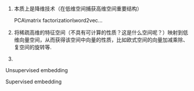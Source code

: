 1. 本质上是降维技术（在低维空间捕获高维空间重要结构）

   PCA\matrix factorization\word2vec...

2. 将稀疏高维的特征空间（不具有可计算的性质？这是什么空间呢？）映射到低维向量空间，从而获得该空间中向量的性质，比如欧式空间的向量加减乘除、复空间的旋转等.

3. 





Unsupervised embedding







Supervised embedding
































